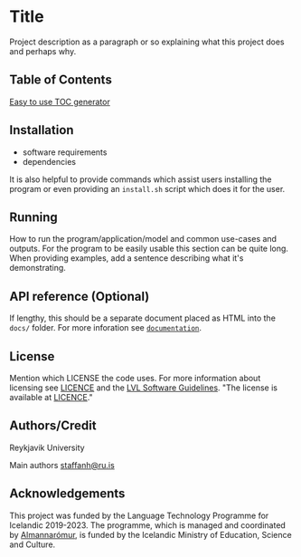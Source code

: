 # Title

Project description as a paragraph or so explaining what this project does and perhaps why.

## Table of Contents

[Easy to use TOC generator](https://ecotrust-canada.github.io/markdown-toc/)

## Installation

- software requirements
- dependencies

It is also helpful to provide commands which assist users installing the program or even providing an `install.sh` script which does it for the user.

## Running

How to run the program/application/model and common use-cases and outputs.
For the program to be easily usable this section can be quite long.
When providing examples, add a sentence describing what it's demonstrating.

## API reference (Optional)

If lengthy, this should be a separate document placed as HTML into the `docs/` folder. For more inforation see [`documentation`](https://github.com/cadia-lvl/SoftwareDevelopmentGuidelines#documentation).

## License

Mention which LICENSE the code uses. For more information about licensing see [LICENCE](LICENCE) and the [LVL Software Guidelines](https://github.com/cadia-lvl/SoftwareDevelopmentGuidelines#license).
"The license is available at [LICENCE](LICENCE)."

## Authors/Credit

Reykjavik University

Main authors <staffanh@ru.is>

## Acknowledgements

This project was funded by the Language Technology Programme for Icelandic 2019-2023. The programme, which is managed and coordinated by [Almannarómur](https://almannaromur.is/), is funded by the Icelandic Ministry of Education, Science and Culture.

